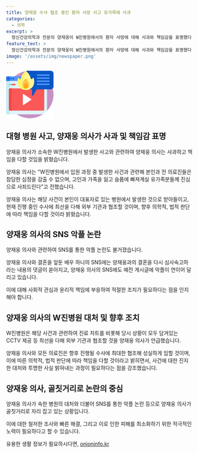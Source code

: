 ```yaml
---
title: 양재웅 수사 협조 중인 환자 사망 사고 유가족에 사과
categories:
  - 의학
excerpt: >
  정신건강의학과 전문의 양재웅이 W진병원에서의 환자 사망에 대해 사과와 책임감을 표명했다. 사건은 유명 정신과 의사가 운영 중인 병원에서 환자가 방치된 끝에 숨졌다는 고소장으로부터 시작되었고, 양재웅의 병원 운영과 관련된 논란으로 확대되었다. 양재웅은 현재 병원 대표로 사건을 심각하게 받아들이고, 수사에 적극 협조할 것을 약속했다. 또한, 결혼을 앞둔 배우 하니와의 사회관계망서비스(SNS)에 악플이 쏟아지고 있다는 문제도 제기되었다.
feature_text: >
  정신건강의학과 전문의 양재웅이 W진병원에서의 환자 사망에 대해 사과와 책임감을 표명했다. 사건은 유명 정신과 의사가 운영 중인 병원에서 환자가 방치된 끝에 숨졌다는 고소장으로부터 시작되었고, 양재웅의 병원 운영과 관련된 논란으로 확대되었다. 양재웅은 현재 병원 대표로 사건을 심각하게 받아들이고, 수사에 적극 협조할 것을 약속했다. 또한, 결혼을 앞둔 배우 하니와의 사회관계망서비스(SNS)에 악플이 쏟아지고 있다는 문제도 제기되었다.
image: '/assets/img/newspaper.png'
---
```


<p><img src="/assets/img/news.png" alt="rentncar 속보" /></p>

<h2 data-ke-size="size26">대형 병원 사고, 양재웅 의사가 사과 및 책임감 표명</h2>

<p>양재웅 의사가 소속한 W진병원에서 발생한 사고와 관련하여 양재웅 의사는 사과하고 책임을 다할 것임을 밝혔습니다.</p>

<p data-ke-size="size16">양재웅 의사는 "W진병원에서 입원 과정 중 발생한 사건과 관련해 본인과 전 의료진들은 참담한 심정을 감출 수 없으며, 고인과 가족을 잃고 슬픔에 빠져계실 유가족분들께 진심으로 사죄드린다"고 전했습니다.</p>

<p>양재웅 의사는 해당 사건이 본인이 대표자로 있는 병원에서 발생한 것으로 받아들이고, 현재 진행 중인 수사에 최선을 다해 외부 기관과 협조할 것이며, 향후 의학적, 법적 판단에 따라 책임을 다할 것이라 밝혔습니다.</p>

<h2 data-ke-size="size26">양재웅 의사의 SNS 악플 논란</h2>

<p>양재웅 의사와 관련하여 SNS를 통한 악플 논란도 불거졌습니다.</p>

<p data-ke-size="size16">양재웅 의사와 결혼을 앞둔 배우 하니의 SNS에는 양재웅과의 결혼을 다시 심사숙고하라는 내용의 댓글이 쏟아지고, 양재웅 의사의 SNS에도 예전 게시글에 악플이 연이어 달리고 있습니다.</p>

<p>이에 대해 사회적 관심과 윤리적 책임에 부응하여 적절한 조치가 필요하다는 점을 인지해야 합니다.</p>

<h2 data-ke-size="size26">양재웅 의사의 W진병원 대처 및 향후 조치</h2>

<p>W진병원은 해당 사건과 관련하여 진료 차트를 비롯해 당시 상황이 모두 담겨있는 CCTV 제공 등 최선을 다해 외부 기관과 협조할 것을 양재웅 의사가 언급했습니다.</p>

<p>양재웅 의사와 모든 의료진은 향후 진행될 수사에 최대한 협조해 성실하게 임할 것이며, 이에 따른 의학적, 법적 판단에 따라 책임을 다할 것이라고 밝히면서, 사건에 대한 진지한 대처와 투명한 사실 밝혀내는 과정이 필요하다는 점을 강조했습니다.</p>

<h2 data-ke-size="size26">양재웅 의사, 골칫거리로 논란의 중심</h2>

<p>양재웅 의사가 속한 병원의 대처와 더불어 SNS를 통한 악플 논란 등으로 양재웅 의사가 골칫거리로 자리 잡고 있는 상황입니다.</p>

<p data-ke-size="size16">이에 대한 철저한 조사와 빠른 해결, 그리고 이로 인한 피해를 최소화하기 위한 적극적인 노력이 필요하다고 할 수 있습니다.</p>
유용한 생활 정보가 필요하시다면, <a href="https://onioninfo.kr" rel="dofollow">onioninfo.kr</a>


